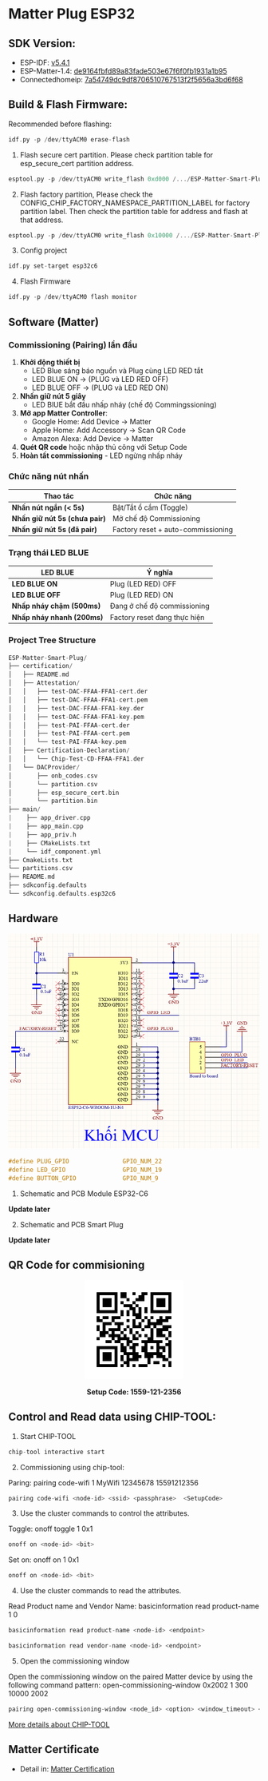 # Matter Plug ESP32
## SDK Version:
- ESP-IDF: [v5.4.1](https://github.com/espressif/esp-idf/tree/v5.4.1)<br>
- ESP-Matter-1.4: [de9164fbfd89a83fade503e67f6f0fb1931a1b95](https://github.com/espressif/esp-matter/tree/de9164fbfd89a83fade503e67f6f0fb1931a1b95)<br>
- Connectedhomeip: [7a54749dc9df8706510767513f2f5656a3bd6f68](https://github.com/project-chip/connectedhomeip/tree/7a54749dc9df8706510767513f2f5656a3bd6f68)<br>

## Build & Flash Firmware:
Recommended before flashing:
```c
idf.py -p /dev/ttyACM0 erase-flash
```

1. Flash secure cert partition. Please check partition table for esp_secure_cert partition address.

```c
esptool.py -p /dev/ttyACM0 write_flash 0xd000 /.../ESP-Matter-Smart-Plug/certification/DACProvider/esp_secure_cert.bin
```
2. Flash factory partition, Please check the CONFIG_CHIP_FACTORY_NAMESPACE_PARTITION_LABEL for factory partition label. Then check the partition table for address and flash at that address.

```c
esptool.py -p /dev/ttyACM0 write_flash 0x10000 /.../ESP-Matter-Smart-Plug/certification/DACProvider/partition.bin
```
3. Config project
```c
idf.py set-target esp32c6
```

4. Flash Firmware

```c
idf.py -p /dev/ttyACM0 flash monitor
```

## Software (Matter)

### Commissioning (Pairing) lần đầu

1. **Khởi động thiết bị** 
   - LED Blue sáng báo nguồn và Plug cùng LED RED tắt
   - LED BLUE ON -> (PLUG và LED RED OFF)
   - LED BLUE OFF -> (PLUG và LED RED ON)
2. **Nhấn giữ nút 5 giây** 
   - LED BlUE bắt đầu nhấp nháy (chế độ Commingssioning)
3. **Mở app Matter Controller**:
   - Google Home: Add Device → Matter
   - Apple Home: Add Accessory → Scan QR Code
   - Amazon Alexa: Add Device → Matter
4. **Quét QR code** hoặc nhập thủ công với Setup Code
5. **Hoàn tất commissioning** - LED ngừng nhấp nháy 

### Chức năng nút nhấn

| Thao tác | Chức năng |
|----------|-----------|
| **Nhấn nút ngắn (< 5s)** | Bật/Tắt ổ cắm (Toggle) |
| **Nhấn giữ nút 5s (chưa pair)** | Mở chế độ Commissioning |
| **Nhấn giữ nút 5s (đã pair)** | Factory reset + auto-commissioning |

### Trạng thái LED BLUE

| LED BLUE | Ý nghĩa |
|-----|---------|
| **LED BLUE ON** | Plug (LED RED) OFF|
| **LED BLUE OFF**| Plug (LED RED) ON |
| **Nhấp nháy chậm (500ms)** | Đang ở chế độ commissioning |
| **Nhấp nháy nhanh (200ms)** | Factory reset đang thực hiện |

### Project Tree Structure
```c
ESP-Matter-Smart-Plug/
├── certification/
│   ├── README.md
│   ├── Attestation/
│   │   ├── test-DAC-FFAA-FFA1-cert.der
│   │   ├── test-DAC-FFAA-FFA1-cert.pem
│   │   ├── test-DAC-FFAA-FFA1-key.der
│   │   ├── test-DAC-FFAA-FFA1-key.pem
│   │   ├── test-PAI-FFAA-cert.der
│   │   ├── test-PAI-FFAA-cert.pem
│   │   └── test-PAI-FFAA-key.pem
│   ├── Certification-Declaration/
│   │   └── Chip-Test-CD-FFAA-FFA1.der
│   └── DACProvider/
│       ├── onb_codes.csv
│       └── partition.csv
│       ├── esp_secure_cert.bin
|       └── partition.bin
├── main/
|    ├── app_driver.cpp
|    ├── app_main.cpp
|    ├── app_priv.h
|    ├── CMakeLists.txt
|    └── idf_component.yml
├── CmakeLists.txt
└── partitions.csv
├── README.md
├── sdkconfig.defaults
└── sdkconfig.defaults.esp32c6
```



## Hardware
![alt text](hardware/Sch_MCU.png)
```c
#define PLUG_GPIO               GPIO_NUM_22
#define LED_GPIO                GPIO_NUM_19
#define BUTTON_GPIO             GPIO_NUM_9
```
1. Schematic and PCB Module ESP32-C6

**Update later**

2. Schematic and PCB Smart Plug

**Update later**

## QR Code for commisioning
<p align="center">
  <img src="./certification/DACProvider/qrcode.png" alt="qrcode" />
</p>

<p align="center"><strong>Setup Code: 1559-121-2356</strong></p>

## Control and Read data using CHIP-TOOL:
1. Start CHIP-TOOL
```c
chip-tool interactive start
```
2. Commissioning using chip-tool: 

Paring: pairing code-wifi 1 MyWifi 12345678  15591212356
```c
pairing code-wifi <node-id> <ssid> <passphrase>  <SetupCode>
```
3. Use the cluster commands to control the attributes.

Toggle: onoff toggle 1 0x1
```c
onoff on <node-id> <bit>
```
Set on: onoff on 1 0x1
```c
onoff on <node-id> <bit>
```
4. Use the cluster commands to read the attributes.

Read Product name and Vendor Name: basicinformation read product-name 1 0
```c
basicinformation read product-name <node-id> <endpoint>
```
```c
basicinformation read vendor-name <node-id> <endpoint>
```

5. Open the commissioning window

Open the commissioning window on the paired Matter device by using the following command pattern: open-commissioning-window 0x2002 1 300 10000 2002
```c
pairing open-commissioning-window <node_id> <option> <window_timeout> <iteration> <discriminator>
```
[More details about CHIP-TOOL](https://project-chip.github.io/connectedhomeip-doc/development_controllers/chip-tool/chip_tool_guide.html)<br>

## Matter Certificate
- Detail in: [Matter Certification](https://github.com/NgTSon/ESP-Matter-Smart-Plug/tree/main/certification)<br>
